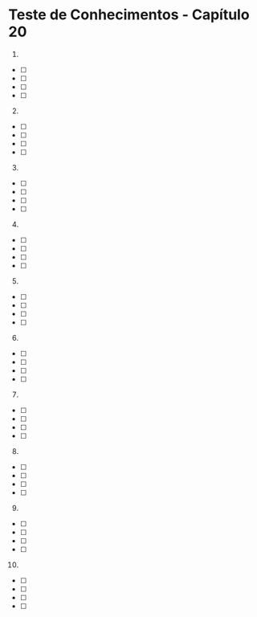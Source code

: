 # Teste de Conhecimentos - Capítulo 20

1. 
* [ ] 
* [ ] 
* [ ] 
* [ ] 

2. 
* [ ] 
* [ ] 
* [ ] 
* [ ] 

3. 
* [ ] 
* [ ] 
* [ ] 
* [ ] 

4. 
* [ ] 
* [ ] 
* [ ] 
* [ ] 

5. 
* [ ] 
* [ ] 
* [ ] 
* [ ] 

6. 
* [ ] 
* [ ] 
* [ ] 
* [ ] 

7. 
* [ ] 
* [ ] 
* [ ] 
* [ ] 

8. 
* [ ] 
* [ ] 
* [ ] 
* [ ] 

9. 
* [ ] 
* [ ] 
* [ ] 
* [ ] 

10. 
* [ ] 
* [ ] 
* [ ] 
* [ ] 
